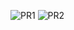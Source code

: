 ![PR1](https://user-images.githubusercontent.com/68942623/192679557-1d67d71b-5d0c-494e-99ef-c4d569d3c3bc.png)
![PR2](https://user-images.githubusercontent.com/68942623/192679566-1b97b930-5ea4-450d-9cf7-6762051d1662.png)
